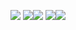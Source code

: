 ![](http://github-profile-summary-cards.vercel.app/api/cards/profile-details?username=AndreyTsivis&theme=nord_dark)
![](http://github-profile-summary-cards.vercel.app/api/cards/most-commit-language?username=AndreyTsivis&theme=nord_dark)![](http://github-profile-summary-cards.vercel.app/api/cards/repos-per-language?username=AndreyTsivis&theme=nord_dark) 
![](http://github-profile-summary-cards.vercel.app/api/cards/productive-time?username=AndreyTsivis&theme=nord_dark&utcOffset=3)![](http://github-profile-summary-cards.vercel.app/api/cards/stats?username=AndreyTsivis&theme=nord_dark) 
